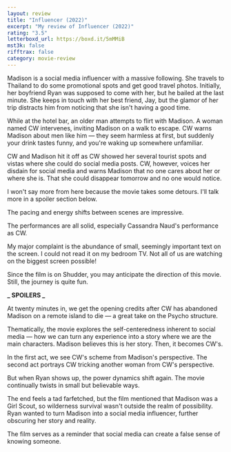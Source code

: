 ```yaml
---
layout: review
title: "Influencer (2022)"
excerpt: "My review of Influencer (2022)"
rating: "3.5"
letterboxd_url: https://boxd.it/5mMMiB
mst3k: false
rifftrax: false
category: movie-review
---
```


Madison is a social media influencer with a massive following. She travels to Thailand to do some promotional spots and get good travel photos. Initially, her boyfriend Ryan was supposed to come with her, but he bailed at the last minute. She keeps in touch with her best friend, Jay, but the glamor of her trip distracts him from noticing that she isn't having a good time.

While at the hotel bar, an older man attempts to flirt with Madison. A woman named CW intervenes, inviting Madison on a walk to escape. CW warns Madison about men like him — they seem harmless at first, but suddenly your drink tastes funny, and you're waking up somewhere unfamiliar.

CW and Madison hit it off as CW showed her several tourist spots and vistas where she could do social media posts. CW, however, voices her disdain for social media and warns Madison that no one cares about her or where she is. That she could disappear tomorrow and no one would notice.

I won't say more from here because the movie takes some detours. I'll talk more in a spoiler section below.

The pacing and energy shifts between scenes are impressive.

The performances are all solid, especially Cassandra Naud's performance as CW.

My major complaint is the abundance of small, seemingly important text on the screen. I could not read it on my bedroom TV. Not all of us are watching on the biggest screen possible!

Since the film is on Shudder, you may anticipate the direction of this movie. Still, the journey is quite fun.

<b>**_ SPOILERS _**</b>

At twenty minutes in, we get the opening credits after CW has abandoned Madison on a remote island to die — a great take on the Psycho structure.

Thematically, the movie explores the self-centeredness inherent to social media — how we can turn any experience into a story where we are the main characters. Madison believes this is her story. Then, it becomes CW's.

In the first act, we see CW's scheme from Madison's perspective. The second act portrays CW tricking another woman from CW's perspective.

But when Ryan shows up, the power dynamics shift again. The movie continually twists in small but believable ways.

The end feels a tad farfetched, but the film mentioned that Madison was a Girl Scout, so wilderness survival wasn't outside the realm of possibility. Ryan wanted to turn Madison into a social media influencer, further obscuring her story and reality.

The film serves as a reminder that social media can create a false sense of knowing someone.
